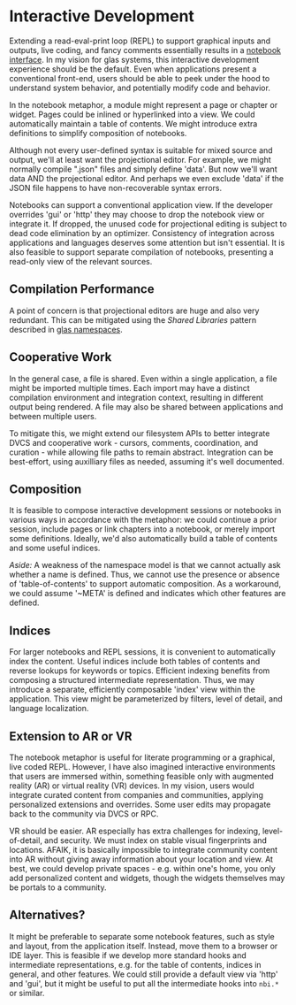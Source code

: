 # Interactive Development 

Extending a read-eval-print loop (REPL) to support graphical inputs and outputs, live coding, and fancy comments essentially results in a [notebook interface](https://en.wikipedia.org/wiki/Notebook_interface). In my vision for glas systems, this interactive development experience should be the default. Even when applications present a conventional front-end, users should be able to peek under the hood to understand system behavior, and potentially modify code and behavior.

In the notebook metaphor, a module might represent a page or chapter or widget. Pages could be inlined or hyperlinked into a view. We could automatically maintain a table of contents. We might introduce extra definitions to simplify composition of notebooks.

Although not every user-defined syntax is suitable for mixed source and output, we'll at least want the projectional editor. For example, we might normally compile ".json" files and simply define 'data'. But now we'll want data AND the projectional editor. And perhaps we even exclude 'data' if the JSON file happens to have non-recoverable syntax errors.

Notebooks can support a conventional application view. If the developer overrides 'gui' or 'http' they may choose to drop the notebook view or integrate it. If dropped, the unused code for projectional editing is subject to dead code elimination by an optimizer. Consistency of integration across applications and languages deserves some attention but isn't essential. It is also feasible to support separate compilation of notebooks, presenting a read-only view of the relevant sources.

## Compilation Performance

A point of concern is that projectional editors are huge and also very redundant. This can be mitigated using the *Shared Libraries* pattern described in [glas namespaces](GlasNamespaces.md).

## Cooperative Work

In the general case, a file is shared. Even within a single application, a file might be imported multiple times. Each import may have a distinct compilation environment and integration context, resulting in different output being rendered. A file may also be shared between applications and between multiple users.

To mitigate this, we might extend our filesystem APIs to better integrate DVCS and cooperative work - cursors, comments, coordination, and curation - while allowing file paths to remain abstract. Integration can be best-effort, using auxilliary files as needed, assuming it's well documented.

## Composition

It is feasible to compose interactive development sessions or notebooks in various ways in accordance with the metaphor: we could continue a prior session, include pages or link chapters into a notebook, or merely import some definitions. Ideally, we'd also automatically build a table of contents and some useful indices. 

*Aside:* A weakness of the namespace model is that we cannot actually ask whether a name is defined. Thus, we cannot use the presence or absence of 'table-of-contents' to support automatic composition. As a workaround, we could assume '~META' is defined and indicates which other features are defined.

## Indices

For larger notebooks and REPL sessions, it is convenient to automatically index the content. Useful indices include both tables of contents and reverse lookups for keywords or topics. Efficient indexing benefits from composing a structured intermediate representation. Thus, we may introduce a separate, efficiently composable 'index' view within the application. This view might be parameterized by filters, level of detail, and language localization.

## Extension to AR or VR

The notebook metaphor is useful for literate programming or a graphical, live coded REPL. However, I have also imagined interactive environments that users are immersed within, something feasible only with augmented reality (AR) or virtual reality (VR) devices. In my vision, users would integrate curated content from companies and communities, applying personalized extensions and overrides. Some user edits may propagate back to the community via DVCS or RPC. 

VR should be easier. AR especially has extra challenges for indexing, level-of-detail, and security. We must index on stable visual fingerprints and locations. AFAIK, it is basically impossible to integrate community content into AR without giving away information about your location and view. At best, we could develop private spaces - e.g. within one's home, you only add personalized content and widgets, though the widgets themselves may be portals to a community.

## Alternatives?

It might be preferable to separate some notebook features, such as style and layout, from the application itself. Instead, move them to a browser or IDE layer. This is feasible if we develop more standard hooks and intermediate representations, e.g. for the table of contents, indices in general, and other features. We could still provide a default view via 'http' and 'gui', but it might be useful to put all the intermediate hooks into `nbi.*` or similar.

